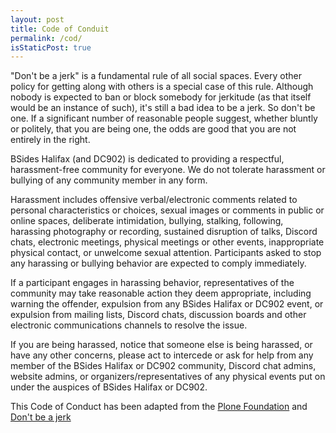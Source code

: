 ```yaml
---
layout: post
title: Code of Conduit
permalink: /cod/
isStaticPost: true
---
```


"Don't be a jerk" is a fundamental rule of all social spaces. Every other policy for getting along with others is a special case of this rule. Although nobody is expected to ban or block somebody for jerkitude (as that itself would be an instance of such), it's still a bad idea to be a jerk. So don't be one. If a significant number of reasonable people suggest, whether bluntly or politely, that you are being one, the odds are good that you are not entirely in the right.

BSides Halifax (and DC902) is dedicated to providing a respectful, harassment-free community for everyone. We do not tolerate harassment or bullying of any community member in any form.

Harassment includes offensive verbal/electronic comments related to personal characteristics or choices, sexual images or comments in public or online spaces, deliberate intimidation, bullying, stalking, following, harassing photography or recording, sustained disruption of talks, Discord chats, electronic meetings, physical meetings or other events, inappropriate physical contact, or unwelcome sexual attention. Participants asked to stop any harassing or bullying behavior are expected to comply immediately.

If a participant engages in harassing behavior, representatives of the community may take reasonable action they deem appropriate, including warning the offender, expulsion from any BSides Halifax or DC902 event, or expulsion from mailing lists, Discord chats, discussion boards and other electronic communications channels to resolve the issue.

If you are being harassed, notice that someone else is being harassed, or have any other concerns, please act to intercede or ask for help from any member of the BSides Halifax or DC902 community, Discord chat admins, website admins, or organizers/representatives of any physical events put on under the auspices of BSides Halifax or  DC902.

This Code of Conduct has been adapted from the [Plone Foundation](https://old.plone.org/foundation/materials/foundation-resolutions/code-of-conduct) and [Don't be a jerk](http://meta.wikimedia.org/wiki/Don%27t_be_a_dick)

